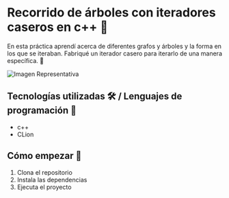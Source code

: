 # Recorrido de árboles con iteradores caseros en c++ 📓

En esta práctica aprendí acerca de diferentes grafos y árboles y la forma en los que se iteraban. Fabriqué un iterador casero para iterarlo de una manera específica. 🤔

![Imagen Representativa](https://github.com/JuanmiAcosta/Recorrido-de-arboles-iteradores-caseros/blob/main/doc/arbol_mini.png?raw=true
)

## Tecnologías utilizadas 🛠️ / Lenguajes de programación 👀

* c++
* CLion

## Cómo empezar 🫡

1. Clona el repositorio
2. Instala las dependencias
3. Ejecuta el proyecto




